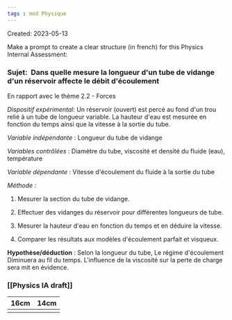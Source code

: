 ```yaml
---
tags : mod Physique
---
```

Created: 2023-05-13

Make a prompt to create a clear structure (in french) for this Physics Internal Assessment:
### **Sujet:**  Dans quelle mesure la longueur d'un tube de vidange d'un réservoir affecte le débit d'écoulement 

En rapport avec le thème 2.2 - Forces

_Dispositif expérimental_: Un réservoir (ouvert) est percé au fond d'un trou relié à un tube de longueur variable. La hauteur d'eau est mesurée en fonction du temps ainsi que la vitesse à la sortie du tube.

_Variable indépendante_ : Longueur du tube de vidange

_Variables contrôlées_ : Diamètre du tube, viscosité et densité du fluide (eau), température

_Variable dépendante_ : Vitesse d'écoulement du fluide à la sortie du tube

_Méthode :_

1. Mesurer la section du tube de vidange.
    
2. Effectuer des vidanges du réservoir pour différentes longueurs de tube.
    
3. Mesurer la hauteur d'eau en fonction du temps et en déduire la vitesse.
    
4. Comparer les résultats aux modèles d'écoulement parfait et visqueux.

**Hypothèse/déduction** :  Selon la longueur du tube, Le régime d'écoulement Diminuera au fil du temps. L'influence de la viscosité sur la perte de charge sera mit en évidence.
### [[Physics IA draft]] 

| 16cm | 14cm |
| --- | --- |
|  |  |